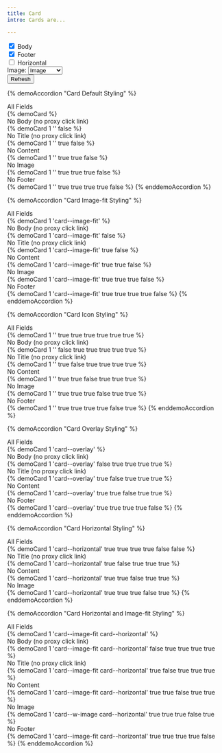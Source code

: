 ```yaml
---
title: Card
intro: Cards are...

---
```


<div id="icd" class="interactive-demo">
  <div id="icd-display" class="interactive-demo__display">
  </div>
  <form id="icdForm" class="interactive-demo__form form-theme">
    <div class="form-theme__item">
      <input type="checkbox" id="fieldBody" name="fieldBody" checked>
      <label for="fieldBody">Body</label>
    </div>
    <div class="form-theme__item">
      <input type="checkbox" id="fieldFooter" name="fieldFooter" checked>
      <label for="fieldFooter">Footer</label>
    </div>
    <div class="form-theme__item">
      <input type="checkbox" id="fieldHorizontal" name="fieldHorizontal">
      <label for="fieldHorizontal">Horizontal</label>
    </div>
    <div class="form-theme__item">
      <label for="fieldImage">Image:</label>
      <select id="fieldImage" name="fieldImage">
        <option value="none">No Image</option>
        <option value="image" selected>Image</option>
        <option value="icon">Icon</option>
      </select>
    </div>
    <div class="form-theme__actions">
      <button type="button" id="icdSubmit" class="button">Refresh</button>
    </div>
  </form>
</div>

<script>
  (() => {
    const display = document.getElementById("icd-display");
    const submit = document.getElementById("icdSubmit");
    const form = document.getElementById("icdForm");
    const defaults = {
      // Add default options
    };

  
    // Run initially
    update(defaults);

    // Update on submit click
    submit.addEventListener("click", (event) => {
      event.preventDefault();
      const formData = new FormData(form);
      const values = { ...defaults };
      formData.forEach((value, key) => {
        values[key] = value;
      });
      console.log("values:\n", values);
      update(values);
    });

    function update(options) {
      display.innerHTML = cardTemplate(options);
    }

    // Template for update
    function cardTemplate(options) {
      return `
<article class="card" data-proxy-click>
  <div class="card__body">
    <h5 class="card__title">
      <a class="card__title-link" href="https://www.google.com" data-ulu-proxy-click-source="">Card Title</a>
    </h5>
    <p>
      This is the card content. It can contain around 2-3 sentences.
    </p>
  </div>
  <div class="card__image">
    <img src="/assets/placeholder/image-1.jpg">
  </div>
  <div class="card__image card__image--icon">
    <span aria-hidden class="css-icon css-icon--circle-question"></span>
  </div>
  <div class="card__footer">
    <a class="button button--small" href="https://www.yahoo.com/">Footer</a>
  </div>
</article>      
      `;
    }
  })();
</script>



<!-- card short code parameter order is -->
<!-- {% demoCard number modifier body title content image footer isIcon %} -->

{% demoAccordion "Card Default Styling" %}
  <div class="h4">All Fields</div>
  {% demoCard %}
  <div class="h4">No Body (no proxy click link)</div>
  {% demoCard 1 '' false %}
  <div class="h4">No Title (no proxy click link)</div>
  {% demoCard 1 '' true false %}
  <div class="h4">No Content</div>
  {% demoCard 1 '' true true false %}
  <div class="h4">No Image</div>
  {% demoCard 1 '' true true true false %}
  <div class="h4">No Footer</div>
  {% demoCard 1 '' true true true true false %}
{% enddemoAccordion %}

{% demoAccordion "Card Image-fit Styling" %}
  <div class="h4">All Fields</div>
  {% demoCard 1 'card--image-fit' %}
  <div class="h4">No Body (no proxy click link)</div>
  {% demoCard 1 'card--image-fit' false %}
  <div class="h4">No Title (no proxy click link)</div>
  {% demoCard 1 'card--image-fit' true false %}
  <div class="h4">No Content</div>
  {% demoCard 1 'card--image-fit' true true false %}
  <div class="h4">No Image</div>
  {% demoCard 1 'card--image-fit' true true true false %}
  <div class="h4">No Footer</div>
  {% demoCard 1 'card--image-fit' true true true true false %}
{% enddemoAccordion %}

{% demoAccordion "Card Icon Styling" %}
  <div class="h4">All Fields</div>
  {% demoCard 1 '' true true true true true true %}
  <div class="h4">No Body (no proxy click link)</div>
  {% demoCard 1 '' false true true true true true %}
  <div class="h4">No Title (no proxy click link)</div>
  {% demoCard 1 '' true false true true true true %}
  <div class="h4">No Content</div>
  {% demoCard 1 '' true true false true true true %}
  <div class="h4">No Image</div>
  {% demoCard 1 '' true true true false true true %}
  <div class="h4">No Footer</div>
  {% demoCard 1 '' true true true true false true %}
{% enddemoAccordion %}

{% demoAccordion "Card Overlay Styling" %}
  <div class="h4">All Fields</div>
  {% demoCard 1 'card--overlay' %}
  <div class="h4">No Body (no proxy click link)</div>
  {% demoCard 1 'card--overlay' false true true true true %}
  <div class="h4">No Title (no proxy click link)</div>
  {% demoCard 1 'card--overlay' true false true true true %}
  <div class="h4">No Content</div>
  {% demoCard 1 'card--overlay' true true false true true %}
  <div class="h4">No Footer</div>
  {% demoCard 1 'card--overlay' true true true true false %}
{% enddemoAccordion %}

{% demoAccordion "Card Horizontal Styling" %}
  <div class="h4">All Fields</div>
  {% demoCard 1 'card--horizontal' true true true true false false %}
  <div class="h4">No Title (no proxy click link)</div>
  {% demoCard 1 'card--horizontal' true false true true true %}
  <div class="h4">No Content</div>
  {% demoCard 1 'card--horizontal' true true false true true %}
  <div class="h4">No Image</div>
  {% demoCard 1 'card--horizontal' true true true false true %}
{% enddemoAccordion %}

{% demoAccordion "Card Horizontal and Image-fit Styling" %}
  <div class="h4">All Fields</div>
  {% demoCard 1 'card--image-fit card--horizontal' %}
  <div class="h4">No Body (no proxy click link)</div>
  {% demoCard 1 'card--image-fit card--horizontal' false true true true true %}
  <div class="h4">No Title (no proxy click link)</div>
  {% demoCard 1 'card--image-fit card--horizontal' true false true true true %}
  <div class="h4">No Content</div>
  {% demoCard 1 'card--image-fit card--horizontal' true true false true true %}
  <div class="h4">No Image</div>
  {% demoCard 1 'card--w-image card--horizontal' true true true false true %}
  <div class="h4">No Footer</div>
  {% demoCard 1 'card--image-fit card--horizontal' true true true true false %}
{% enddemoAccordion %}
